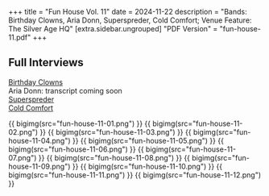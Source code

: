 +++
title = "Fun House Vol. 11"
date = 2024-11-22
description = "Bands: Birthday Clowns, Aria Donn, Superspreder, Cold Comfort; Venue Feature: The Silver Age HQ"
[extra.sidebar.ungrouped]
"PDF Version" = "fun-house-11.pdf"
+++

## Full Interviews
[Birthday Clowns](https://www.youtube.com/watch?v=rIsPiDvOo6k)<br>
Aria Donn: transcript coming soon<br>
[Superspreder](https://www.youtube.com/watch?v=p7-F1RzG3Pc)<br>
[Cold Comfort](https://www.youtube.com/watch?v=9jJCNaosoos)

{{ bigimg(src="fun-house-11-01.png") }}
{{ bigimg(src="fun-house-11-02.png") }}
{{ bigimg(src="fun-house-11-03.png") }}
{{ bigimg(src="fun-house-11-04.png") }}
{{ bigimg(src="fun-house-11-05.png") }}
{{ bigimg(src="fun-house-11-06.png") }}
{{ bigimg(src="fun-house-11-07.png") }}
{{ bigimg(src="fun-house-11-08.png") }}
{{ bigimg(src="fun-house-11-09.png") }}
{{ bigimg(src="fun-house-11-10.png") }}
{{ bigimg(src="fun-house-11-11.png") }}
{{ bigimg(src="fun-house-11-12.png") }}
